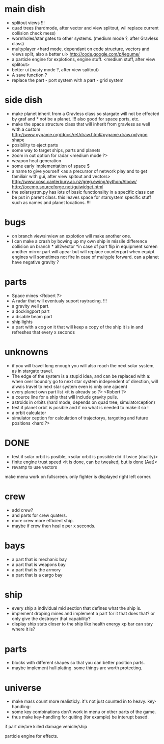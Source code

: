 
main dish
==========
* splitout views <nasty stuff> !!!
* quad trees (hardmode, after vector and view splitout, wil replace current collision check mess)
* wormholes/star gates to other systems. (medium mode ?, after Gravless class)
* multyplayer <hard mode, dependant on code structure, vectors and views split, also a better ui>
http://code.google.com/p/legume/
* a particle engine for explotions, engine stuff. <medium stuff, after view splitout>
* better ui (nasty mode ?, after view splitout)
* A save function ? <a sqllite file for now with sqlalchemy>
* replace the part - port system with a part - grid system

side dish
==========
* make planet inherit from a Gravless class so stargate will not be effected by graf and * not be a planet. !!! also good for space ports, etc.
* make the space structure class that will inherit from gravless as well with a custom 
http://www.pygame.org/docs/ref/draw.html#pygame.draw.polygon shape
* posibility to eject parts <easy mode>
* some way to target ships, parts and planets <easy mode>
* zoom in out option for radar <medium mode ?>
* weapon heat generation <easy mode>
* some early implementation of space $ <easy mode>
* a name to give yourself <as a precursor of network play and to get familiair with gui, after view spitout and vectors>
	http://www.cosc.canterbury.ac.nz/greg.ewing/python/Albow/
	http://ocemp.sourceforge.net/guiwidget.html
* the solarsystm.py has lots of basic functionality in a specific class can be put in parent class. this leaves space for starsystem specific stuff such as names and planet locations. !!!

bugs
=====
* on branch viewsinview an explotion will make another one.
* I can make a crash by bowing up my own ship in missile difference collision on branch * all2vector <Fixed Aat>
*in case of part flip in equipment screen another mirror part will apear but will replace counterpart when equipt.
engines will sometimes not fire in case of multyple forward.
can a planet have negative gravity ?


parts
======
* Space mines <easy mode> <Robert ?>
* A radar that will eventualy suport raytracing. <easy for initial radar> !!!
* a gravity well part.
* a dockingport part <can be hardmode>
* a disable beam part <easymode>
* ship lights <easy mode once particles is done>
* a part with a cog on it that will keep a copy of the ship it is in and refreshes that every x seconds



unknowns
=========

* if you will travel long enough you will also reach the next solar system, as in stargate travel.
* The edge of the system is a stupid idea, and can be replaced with a: when over boundry go to next star system independent of direction, will alwais travel to next star system even is only one ajacent
* every planet own part list <it is already so ?> <Robert ?>
* a cource line for a ship that will include gravity pulls. <depends on simulator ception>
* astroids in orbits (hard mode, depends on quad tree, simulatorception)
* test if planet orbit is posible and if no what is needed to make it so !
* a orbit calculator <depends on simulator ception>
* simulator ception for calculation of trajectorys, targeting and future positions <hard ?>



DONE
====
* test if solar orbit is posible, <solar orbit is possible did it twice (duality)>
* finite engine trust speed <it is done, can be tweaked, but is done (Aat)>
* revamp to use vectors <as good as done Aat>

<Duality>

make menu work on fullscreen. only fighter is displayed right left corner. <fixed Duality>

crew
=====
* add crew?
* and parts for crew quaters.					<part added>
* more crew more efficient ship.
* maybe if crew then heal x per x seconds.

bays
=====
* a part that is mechanic bay
* a part that is weapons bay
* a part that is the armory
* a part that is a cargo bay

ship
=====
* every ship a individual mid section that defines what the ship is.
* implement droping mines and implement a part for it that does that?
or only give the destroyer that capability?
* display ship stats closer to the ship like health energy xp bar can stay where it is?

parts
======
* blocks with different shapes so that you can better position parts.
* maybe implement hull plating. some things are worth protecting.

universe
=========
* make mass count more realisticly. it's not just counted in to heavy.
key-handling:
* some key combinations don't work in menu or other parts of the game.
* thus make key-handling for quiting (for example) be interupt based.

if part die/are killed damage vehicle/ship

particle engine for effects.
